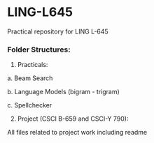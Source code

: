 # LING-L645

Practical repository for LING L-645

### Folder Structures:

1. Practicals:

a. Beam Search

b. Language Models (bigram - trigram)

c. Spellchecker

2. Project (CSCI B-659 and CSCI-Y 790):

All files related to project work including readme 



